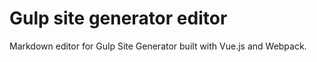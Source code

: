 # Gulp site generator editor

Markdown editor for Gulp Site Generator built with Vue.js and Webpack.